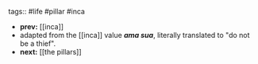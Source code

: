 tags:: #life #pillar #inca

- **prev:** [[inca]]
- adapted from the [[inca]] value ***ama sua***, literally translated to "do not be a thief".
- **next:** [[the pillars]]